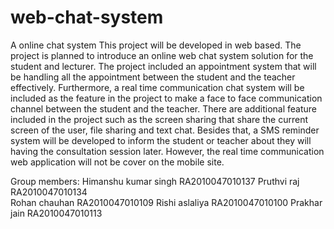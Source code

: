 # web-chat-system
A online chat system
This project will be developed in web based. The project is planned to introduce an 
online web chat system solution for the student and lecturer. The project included an 
appointment system that will be handling all the appointment between the student and the 
teacher effectively. Furthermore, a real time communication chat system will be included 
as the feature in the project to make a face to face communication channel between the 
student and the teacher. There are additional feature included in the project such as the 
screen sharing that share the current screen of the user, file sharing and text chat. Besides 
that, a SMS reminder system will be developed to inform the student or teacher about 
they will having the consultation session later. However, the real time communication 
web application will not be cover on the mobile site.
 
 
 Group members:
    Himanshu kumar singh          RA2010047010137
    Pruthvi raj                   RA2010047010134  
    Rohan chauhan                 RA2010047010109
    Rishi aslaliya                RA2010047010100
    Prakhar jain                  RA2010047010113
